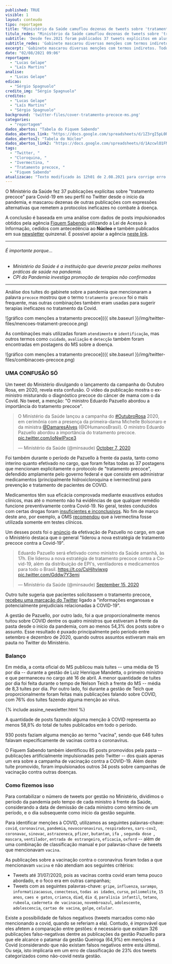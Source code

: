 ```yaml
---
published: TRUE
visible: 1
layout: conteudo
tipo: reportagem
title: "Ministério da Saúde camuflou dezenas de tweets sobre 'tratamento precoce'"
titulo_redes: "Ministério da Saúde camuflou dezenas de tweets sobre 'tratamento precoce'"
subtitle: 'Desde fev.2021 foram publicados 37 tweets explícitos em alusão a práticas ineficazes contra Covid-19, mas foram mascarados diversos outros com termos indiretos. Todos foram na gestão de Pazuello.'
subtitle_redes: 'Gabinete mascarou diversas menções com termos indiretos. Todos foram na gestão de Pazuello.'
excerpt: 'Gabinete mascarou diversas menções com termos indiretos. Todos foram na gestão de Pazuello.'
date: "02/08/2021 09:06"
reportagem:
  - "Lucas Gelape"
  - "Laís Martins"
analise:
  - "Lucas Gelape"
edicao:
  - "Sérgio Spagnuolo"
credito_img: "Sérgio Spagnuolo"
creditos:
  - "Lucas Gelape"
  - "Laís Martins"
  - "Sérgio Spagnuolo"
background: 'twitter-files/cover-tratamento-precoce-ms.png'
categories:
  - "reportagem"
dados_abertos: "Tabela do Fiquem Sabendo"
dados_abertos_link: "https://docs.google.com/spreadsheets/d/1Z3rgI5pL0REzxAHC1a-EWfWN_HtUrmgjzL738DZMnfg/edit#gid=972232188"
dados_abertos2: "Tabela do Núcleo"
dados_abertos_link2: "https://docs.google.com/spreadsheets/d/1AzcwlO1FNjFWElEnWAwT7NXYNm88uUp2KpyyvqNS4Tc/edit?usp=sharing"
tags:
  - "Twitter, "
  - "Cloroquina, "
  - "Ivermectina, "
  - "Tratamento precoce, "
  - "Fiquem Sabendo"
atualizacao: "Texto modificado às 12h01 de 2.08.2021 para corrige erro de digitação na linha fina e retirar menção ao termo 'precoce' no gráfico, que entrou inadvertidamente entre os pontos plotados."
---
```


O Ministério da Saúde fez 37 publicações explícitas sobre "tratamento precoce" para Covid-19 em seu perfil no Twitter desde o início da pandemia, e mascarou dezenas de outras publicações com expressões alternativas que remetem a protocolos ineficazes no combate à doença.

A conclusão é baseada em uma análise com dados de posts impulsionados obtidos pela agência [Fiquem Sabendo](https://fiquemsabendo.com.br/) utilizando a Lei de Acesso à Informação, cedidos com antecedência ao **Núcleo** e também publicados em sua [newsletter](https://fiquemsabendo.substack.com/) quinzenal. É possível apoiar a agência [neste link](https://www.catarse.me/fiquemsabendo).


---

###### É importante porque...

- *Ministério da Saúde é a instituição que deveria prezar pelas melhores práticas de saúde na pandemia.*
- *CPI da Pandemia investiga promoção de terapias não confirmadas*

---

Análise dos tuítes do gabinete sobre a pandemia que mencionaram a palavra `precoce` mostrou que o termo `tratamento precoce` foi o mais frequente, mas outras combinações também eram usadas para sugerir terapias ineficazes no tratamento da Covid.

![gráfico com menções a tratamento precoce]({{ site.baseurl }}/img/twitter-files/mencoes-tratament-precoce.png)

As combinações mais utilizadas foram `atendimento` e `identificação`, mas outros termos como `cuidado`, `avaliação` e `detecção` também foram encontradas em postagens do MS sobre a doença.


![gráfico com menções a tratamento precoce]({{ site.baseurl }}/img/twitter-files/combinacoes-precoce.png)

### UMA CONFUSÃO SÓ

Um tweet do Ministério divulgando o lançamento da campanha do Outubro Rosa, em 2020, revela esta confusão. O vídeo da publicação mostra o ex-ministro misturando o diagnóstico precoce do câncer de mama com o da Covid. No tweet, a menção: "O ministro Eduardo Pazuello abordou a importância do tratamento precoce".

<blockquote class="twitter-tweet"><p lang="pt" dir="ltr">O Ministério da Saúde lançou a campanha do <a href="https://twitter.com/hashtag/OutubroRosa?src=hash&amp;ref_src=twsrc%5Etfw">#OutubroRosa</a> 2020, em cerimônia com a presença da primeira-dama Michelle Bolsonaro e da ministra <a href="https://twitter.com/DamaresAlves?ref_src=twsrc%5Etfw">@DamaresAlves</a> (@DHumanosBrasil). O ministro Eduardo Pazuello abordou a importância do tratamento precoce. <a href="https://t.co/ioNwIPxce3">pic.twitter.com/ioNwIPxce3</a></p>&mdash; Ministério da Saúde (@minsaude) <a href="https://twitter.com/minsaude/status/1313954640472358912?ref_src=twsrc%5Etfw">October 7, 2020</a></blockquote> <script async src="https://platform.twitter.com/widgets.js" charset="utf-8"></script>

Foi também durante o período de Pazuello à frente da pasta, tanto como interino quanto efetivado no cargo, que foram feitas todas as 37 postagens que mencionam explicitamente o protocolo de "tratamento precoce", defendido amplamente pelo governo federal e que consiste em administrar medicamentos (principalmente hidroxicloroquina e ivermectina) para prevenção e tratamento de pacientes de COVID.

Medicamentos têm sua eficácia comprovada mediante exaustivos estudos clínicos, mas até o momento não há evidências de que qualquer remédio funcione preventivamente contra Covid-19. No geral, testes conduzidos com certas drogas foram [insuficientes e inconclusivos](https://www.paho.org/pt/covid19). No fim de março deste ano, por exemplo, a OMS [recomendou](https://www.who.int/news-room/feature-stories/detail/who-advises-that-ivermectin-only-be-used-to-treat-covid-19-within-clinical-trials) que a ivermectina fosse utilizada somente em testes clínicos.

Um desses posts foi o [anúncio](https://twitter.com/minsaude/status/1305989842442936320) da efetivação de Pazuello no cargo, em que o Ministério destaca que o general "liderou a nova estratégia de tratamento precoce contra a Covid-19".

<blockquote class="twitter-tweet"><p lang="pt" dir="ltr">Eduardo Pazuello será efetivado como ministro da Saúde amanhã, às 17h. Ele liderou a nova estratégia de tratamento precoce contra a Covid-19, além da distribuição de EPI&#39;s, ventiladores e medicamentos para todo o Brasil. <a href="https://t.co/CsHjhviwxg">https://t.co/CsHjhviwxg</a> <a href="https://t.co/Gddw7Y3emi">pic.twitter.com/Gddw7Y3emi</a></p>&mdash; Ministério da Saúde (@minsaude) <a href="https://twitter.com/minsaude/status/1305989842442936320?ref_src=twsrc%5Etfw">September 15, 2020</a></blockquote> <script async src="https://platform.twitter.com/widgets.js" charset="utf-8"></script>

Outro tuíte sugeria que pacientes solicitassem o tratamento precoce, [recebeu uma marcação do Twitter](https://g1.globo.com/bemestar/coronavirus/noticia/2021/01/16/twitter-faz-alerta-em-post-do-ministerio-da-saude-de-informacao-enganosa.ghtml) ligado a "informações enganosas e potencialmente prejudiciais relacionadas à COVID-19".

A gestão de Pazuello, por outro lado, foi a que proporcionalmente menos tuitou sobre COVID dentre os quatro ministros que estiveram à frente da pasta desde o início da pandemia, com ao menos 54,3% dos posts sobre o assunto. Esse resultado é puxado principalmente pelo período entre setembro e dezembro de 2020, quando outros assuntos estiveram mais em pauta no Twitter do Ministério.

### Balanço

Em média, a conta oficial do MS publicou mais tuítes -- uma média de 15 por dia -- durante a gestão de Luiz Henrique Mandetta, o primeiro ministro e que permaneceu no cargo até 16 de abril. A menor quantidade de tuítes por dia foi feita durante o tempo de Nelson Teich a frente do MS -- média de 8,3 tuítes por dia. Por outro lado, foi durante a gestão de Teich que proporcionalmente foram feitas mais publicações falando sobre COVID, com 76% dos tuítes fazendo alguma menção ao vírus.

{% include assine_newsletter.html %}

A quantidade de posts fazendo alguma menção à COVID representa ao menos 58,8% do total de tuítes publicados em todo o período.

930 posts faziam alguma menção ao termo "vacina", sendo que 646 tuítes falavam especificamente de vacinas contra o coronavírus.

O Fiquem Sabendo também identificou 85 posts promovidos pela pasta -- publicações artificialmente impulsionadas pelo Twitter -- dos quais apenas um era sobre a campanha de vacinação contra a COVID-19. Além deste tuíte promovido, foram impulsionados outros 34 posts sobre campanhas de vacinação contra outras doenças.


### Como fizemos isso

Para contabilizar o número de tweets por gestão no Ministério, dividimos o período da pandemia pelo tempo de cada ministro à frente da Saúde, considerando a data de demissão de cada ministro como término de um período, e o dia subsequente como início da gestão seguinte.

Para identificar menções à COVID, utilizamos as seguintes palavras-chave: `covid`, `coronavirus`, `pandemia`, `novocoronavirus`, `respiradores`, `sars-cov2`, `coronavac`, `sinovac`, `astrazeneca`, `pfizer`, `butantan`, `ifa `, `segunda dose `, `mascara`, `ventilador`, `entrada de estrangeiro`, `eficacia`, `oxford` -- além de uma combinação de classificação manual e por palavras-chave de tweets que mencionavam `vacina`.

As publicações sobre a vacinação contra o coronavírus foram todas a que mencionavam `vacina` e não atendiam aos seguintes critérios:
-  Tweets até 31/07/2020, pois as vacinas contra covid eram tema pouco abordado, e o foco era em outras campanhas;
- Tweets com as seguintes palavras-chave: `gripe`, `influenza`, `sarampo`, `informatizacaosus`, `conectesus`, `todas as idades`, `curso`, `poliomelite`, `15 anos`, `caes e gatos`, `crianca`, `diad`, `dia d`, `paralisia infantil`, `tetano`, `rubeola`, `caderneta de vacinacao`, `novembroazul`, `adolescente`, `adolescencia`, `cartao de vacina`, `golpe`, `celular`.

Existe a possibilidade de falsos negativos (tweets marcados como não mencionando a covid, quando se referiam a ela). Contudo, é improvável que eles afetem a comparação entre gestões: é necessário que existam 326 publicações falso-negativas dentre as publicações da gestão Pazuello para que ele alcance o patamar da gestão Queiroga (64,9%) em menções a Covid (considerando que não existam falsos negativos entre esta última). Ou seja, isto implicaria em um erro de classificação de 23% dos tweets categorizados como não-covid nesta gestão.
